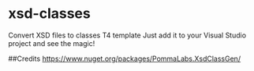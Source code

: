 # xsd-classes
Convert XSD files to classes T4 template
Just add it to your Visual Studio project and see the magic!

##Credits
https://www.nuget.org/packages/PommaLabs.XsdClassGen/
